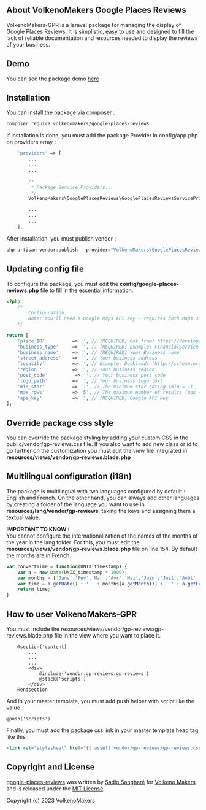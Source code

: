 ## About VolkenoMakers Google Places Reviews
VolkenoMakers-GPR is a laravel package for managing the display of Google Places Reviews. It is simplistic, easy to use and designed to fill the lack of reliable documentation and resources needed to display the reviews of your business.

## Demo
You can see the package demo [here](https://demo-volkenomakers-gpr.withvolkeno.com/)

## Installation

You can install the package via composer :
``` bash
composer require volkenomakers/google-places-reviews
```

If installation is done, you must add the package Provider in config/app.php on providers array :
```php
    'providers' => [
        ...
        ...
        ...

        /*
         * Package Service Providers...
         */
        VolkenoMakers\GooglePlacesReviews\GooglePlacesReviewsServiceProvider::class,

        ...
        ...
        ...
    ],
```

After installation, you must publish vendor :
``` php
php artisan vendor:publish --provider="VolkenoMakers\GooglePlacesReviews\GooglePlacesReviewsServiceProvider"
```

## Updating config file 
To configure the package, you must edit the **config/google-places-reviews.php** file to fill in the essential information.
``` php
<?php
    /*
        Configuration.
        Note: You'll need a Google maps API key - requires both Maps JS and Places API services enabled.
    */

return [
    'place_ID'          => '', // [REQUIRED] Get from: https://developers.google.com/maps/documentation/javascript/examples/places-placeid-finder 
    'business_type'     => '', // [REQUIRED] Example: FinancialService (http://schema.org) 
    'business_name'     => '', // [REQUIRED] Your Business name 
    'street_address'    => '', // Your business address
    'locality'          => '', // Example: Docklands (http://schema.org/addressLocality)
    'region '           => '', // Your business region
    'post_code'          => '', // Your business post code
    'logo_path'         => '', // Your business logo lurl
    'min_star'          => '1', // The minimum star rating (min = 1)
    'max_rows'          => '5', // The maximum number of results (max = 5)
    'api_key'           => '', // [REQUIRED] Google API Key
];
```

## Override package css style
You can override the package styling by adding your custom CSS in the public/vendor/gp-reviews.css file.
If you also want to add new class or id to go further on the customization you must edit the view file integrated in **resources/views/vendor/gp-reviews.blade.php**

## Multilingual configuration (i18n)
The package is multilingual with two languages configured by default : English and French. On the other hand, you can always add other languages by creating a folder of the language you want to use in **resources/lang/vendor/gp-reviews**, taking the keys and assigning them a textual value.

**IMPORTANT TO KNOW :** <br>
You cannot configure the internationalization of the names of the months of the year in the lang folder. For this, you must edit the **resources/views/vendor/gp-reviews.blade.php** file on line 154. 
By default the months are in French.

```js
var convertTime = function(UNIX_timestamp) {
    var a = new Date(UNIX_timestamp * 1000);
    var months = ['Janv','Fév','Mar','Avr','Mai','Juin','Juil','Août','Sept','Oct','Nov','Déc']; // You can change this
    var time = a.getDate() + ' ' + months[a.getMonth()] + ' ' + a.getFullYear();
    return time;
}
```

## How to user VolkenoMakers-GPR
You must include the resources/views/vendor/gp-reviews/gp-reviews.blade.php file in the view where you want to place it.

```blade
    @section('content)
        ...
        ...
        ...
        <div>
            @include('vendor.gp-reviews.gp-reviews')
            @stack('scripts')
        </div>
    @endsection
```
And in your master template, you must add push helper with script like the value
```blade
@push('scripts')
```

Finally, you must add the package css link in your master template head tag like this :
```html
<link rel="stylesheet" href="{{ asset('vendor/gp-reviews/gp-reviews.css') }}">
```

## Copyright and License

[google-places-reviews](https://github.com/VolkenoMakers/google-places-reviews)
was written by [Sadio Sangharé](https://github.com/sadiosandev) for [Volkeno Makers](https://volkeno.sn) and is released under the [MIT License](LICENSE.md).

Copyright (c) 2023 VolkenoMakers

